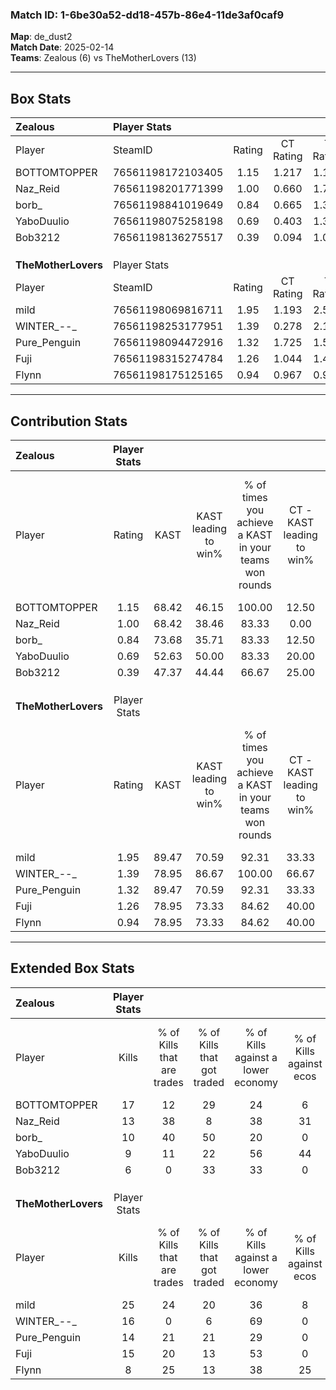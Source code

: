 ### Match ID: 1-6be30a52-dd18-457b-86e4-11de3af0caf9  
**Map**: de_dust2  
**Match Date**: 2025-02-14  
**Teams**: Zealous (6) vs TheMotherLovers (13)  

---  

## Box Stats  

| **Zealous**         | Player Stats      |        |           |          |       |       |       |         |        |      |     |
| :- | :- | :-: | :-: | :-: | :-: | :-: | :-: | :-: | :-: | :-: | :-: |
| Player              | SteamID           | Rating | CT Rating | T Rating | KAST  |  ADR  | Kills | Assists | Deaths | K/D  | HS% |
| BOTTOMTOPPER        | 76561198172103405 |  1.15  |   1.217   |  1.184   | 68.42 | 77.4  |  17   |    3    |   16   | 1.06 | 52  |
| Naz_Reid            | 76561198201771399 |  1.00  |   0.660   |  1.725   | 68.42 | 82.9  |  13   |    5    |   16   | 0.81 | 46  |
| borb_               | 76561198841019649 |  0.84  |   0.665   |  1.378   | 73.68 | 59.1  |  10   |    4    |   15   | 0.67 | 70  |
| YaboDuulio          | 76561198075258198 |  0.69  |   0.403   |  1.399   | 52.63 | 74.2  |   9   |    8    |   16   | 0.56 | 77  |
| Bob3212             | 76561198136275517 |  0.39  |   0.094   |  1.049   | 47.37 | 44.2  |   6   |    3    |   16   | 0.38 | 50  |
|                     |                   |        |           |          |       |       |       |         |        |      |     |
|                     |                   |        |           |          |       |       |       |         |        |      |     |
|                     |                   |        |           |          |       |       |       |         |        |      |     |
| **TheMotherLovers** | Player Stats      |        |           |          |       |       |       |         |        |      |     |
| Player              | SteamID           | Rating | CT Rating | T Rating | KAST  |  ADR  | Kills | Assists | Deaths | K/D  | HS% |
| mild                | 76561198069816711 |  1.95  |   1.193   |  2.538   | 89.47 | 123.2 |  25   |    3    |   11   | 2.27 | 60  |
| WINTER_--_          | 76561198253177951 |  1.39  |   0.278   |  2.179   | 78.95 | 86.2  |  16   |    6    |   10   | 1.60 | 12  |
| Pure_Penguin        | 76561198094472916 |  1.32  |   1.725   |  1.510   | 89.47 | 100.6 |  14   |    8    |   14   | 1.00 | 64  |
| Fuji                | 76561198315274784 |  1.26  |   1.044   |  1.495   | 78.95 | 66.1  |  15   |    2    |   10   | 1.50 | 100 |
| Flynn               | 76561198175125165 |  0.94  |   0.967   |  0.964   | 78.95 | 63.0  |   8   |    8    |   11   | 0.73 | 50  |
---  

## Contribution Stats  

| **Zealous**         | Player Stats |       |                      |                                                        |                           |                                                             |                          |                                                            |
| :- | :-: | :-: | :-: | :-: | :-: | :-: | :-: | :-: |
| Player              |    Rating    | KAST  | KAST leading to win% | % of times you achieve a KAST in your teams won rounds | CT - KAST leading to win% | CT - % of times you achieve a KAST in your teams won rounds | T - KAST leading to win% | T - % of times you achieve a KAST in your teams won rounds |
| BOTTOMTOPPER        |     1.15     | 68.42 |        46.15         |                         100.00                         |           12.50           |                           100.00                            |          100.00          |                           100.00                           |
| Naz_Reid            |     1.00     | 68.42 |        38.46         |                         83.33                          |           0.00            |                            0.00                             |          71.43           |                           100.00                           |
| borb_               |     0.84     | 73.68 |        35.71         |                         83.33                          |           12.50           |                           100.00                            |          66.67           |                           80.00                            |
| YaboDuulio          |     0.69     | 52.63 |        50.00         |                         83.33                          |           20.00           |                           100.00                            |          80.00           |                           80.00                            |
| Bob3212             |     0.39     | 47.37 |        44.44         |                         66.67                          |           25.00           |                           100.00                            |          60.00           |                           60.00                            |
|                     |              |       |                      |                                                        |                           |                                                             |                          |                                                            |
|                     |              |       |                      |                                                        |                           |                                                             |                          |                                                            |
|                     |              |       |                      |                                                        |                           |                                                             |                          |                                                            |
| **TheMotherLovers** | Player Stats |       |                      |                                                        |                           |                                                             |                          |                                                            |
| Player              |    Rating    | KAST  | KAST leading to win% | % of times you achieve a KAST in your teams won rounds | CT - KAST leading to win% | CT - % of times you achieve a KAST in your teams won rounds | T - KAST leading to win% | T - % of times you achieve a KAST in your teams won rounds |
| mild                |     1.95     | 89.47 |        70.59         |                         92.31                          |           33.33           |                           100.00                            |          90.91           |                           90.91                            |
| WINTER_--_          |     1.39     | 78.95 |        86.67         |                         100.00                         |           66.67           |                           100.00                            |          91.67           |                           100.00                           |
| Pure_Penguin        |     1.32     | 89.47 |        70.59         |                         92.31                          |           33.33           |                           100.00                            |          90.91           |                           90.91                            |
| Fuji                |     1.26     | 78.95 |        73.33         |                         84.62                          |           40.00           |                           100.00                            |          90.00           |                           81.82                            |
| Flynn               |     0.94     | 78.95 |        73.33         |                         84.62                          |           40.00           |                           100.00                            |          90.00           |                           81.82                            |
---  

## Extended Box Stats  

| **Zealous**         | Player Stats |                            |                            |                                    |                         |                              |                                 |        |                             |                                     |                          |                               |                            |
| :- | :-: | :-: | :-: | :-: | :-: | :-: | :-: | :-: | :-: | :-: | :-: | :-: | :-: |
| Player              |    Kills     | % of Kills that are trades | % of Kills that got traded | % of Kills against a lower economy | % of Kills against ecos | % of Kills that are flawless | % of Kills that are close duels | Deaths | % of Deaths that get traded | % of Deaths against a lower economy | % of Deaths against ecos | % of Deaths that are flawless | % of Deaths that are close |
| BOTTOMTOPPER        |      17      |             12             |             29             |                 24                 |            6            |              76              |                0                |   16   |             13              |                 13                  |            6             |              69               |             0              |
| Naz_Reid            |      13      |             38             |             8              |                 38                 |           31            |              77              |                8                |   16   |             13              |                 13                  |            6             |              38               |             19             |
| borb_               |      10      |             40             |             50             |                 20                 |            0            |              70              |               10                |   15   |             20              |                 13                  |            7             |              87               |             0              |
| YaboDuulio          |      9       |             11             |             22             |                 56                 |           44            |              67              |               11                |   16   |             19              |                 13                  |            6             |              69               |             13             |
| Bob3212             |      6       |             0              |             33             |                 33                 |            0            |              83              |               17                |   16   |             13              |                 19                  |            13            |              63               |             13             |
|                     |              |                            |                            |                                    |                         |                              |                                 |        |                             |                                     |                          |                               |                            |
|                     |              |                            |                            |                                    |                         |                              |                                 |        |                             |                                     |                          |                               |                            |
|                     |              |                            |                            |                                    |                         |                              |                                 |        |                             |                                     |                          |                               |                            |
| **TheMotherLovers** | Player Stats |                            |                            |                                    |                         |                              |                                 |        |                             |                                     |                          |                               |                            |
| Player              |    Kills     | % of Kills that are trades | % of Kills that got traded | % of Kills against a lower economy | % of Kills against ecos | % of Kills that are flawless | % of Kills that are close duels | Deaths | % of Deaths that get traded | % of Deaths against a lower economy | % of Deaths against ecos | % of Deaths that are flawless | % of Deaths that are close |
| mild                |      25      |             24             |             20             |                 36                 |            8            |              76              |                4                |   11   |             27              |                 55                  |            0             |              82               |             9              |
| WINTER_--_          |      16      |             0              |             6              |                 69                 |            0            |              56              |                6                |   10   |             30              |                 20                  |            0             |              90               |             0              |
| Pure_Penguin        |      14      |             21             |             21             |                 29                 |            0            |              79              |                7                |   14   |             43              |                 29                  |            0             |              71               |             7              |
| Fuji                |      15      |             20             |             13             |                 53                 |            0            |              60              |               20                |   10   |             20              |                 40                  |            10            |              100              |             0              |
| Flynn               |      8       |             25             |             13             |                 38                 |           25            |              50              |               13                |   11   |              9              |                 27                  |            0             |              36               |             18             |
